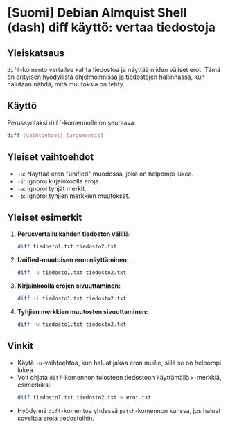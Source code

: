 # [Suomi] Debian Almquist Shell (dash) diff käyttö: vertaa tiedostoja

## Yleiskatsaus
`diff`-komento vertailee kahta tiedostoa ja näyttää niiden väliset erot. Tämä on erityisen hyödyllistä ohjelmoinnissa ja tiedostojen hallinnassa, kun halutaan nähdä, mitä muutoksia on tehty.

## Käyttö
Perussyntaksi `diff`-komennolle on seuraava:

```bash
diff [vaihtoehdot] [argumentit]
```

## Yleiset vaihtoehdot
- `-u`: Näyttää eron "unified" muodossa, joka on helpompi lukea.
- `-i`: Ignoroi kirjainkoolla eroja.
- `-w`: Ignoroi tyhjät merkit.
- `-b`: Ignoroi tyhjien merkkien muutokset.

## Yleiset esimerkit
1. **Perusvertailu kahden tiedoston välillä:**
   ```bash
   diff tiedosto1.txt tiedosto2.txt
   ```

2. **Unified-muotoisen eron näyttäminen:**
   ```bash
   diff -u tiedosto1.txt tiedosto2.txt
   ```

3. **Kirjainkoolla erojen sivuuttaminen:**
   ```bash
   diff -i tiedosto1.txt tiedosto2.txt
   ```

4. **Tyhjien merkkien muutosten sivuuttaminen:**
   ```bash
   diff -w tiedosto1.txt tiedosto2.txt
   ```

## Vinkit
- Käytä `-u`-vaihtoehtoa, kun haluat jakaa eron muille, sillä se on helpompi lukea.
- Voit ohjata `diff`-komennon tulosteen tiedostoon käyttämällä `>`-merkkiä, esimerkiksi:
  ```bash
  diff tiedosto1.txt tiedosto2.txt > erot.txt
  ```
- Hyödynnä `diff`-komentoa yhdessä `patch`-komennon kanssa, jos haluat soveltaa eroja tiedostoihin.